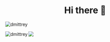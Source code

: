 <h1 align="center"> Hi there 👋 </h1>

<p align="left"><img src="https://komarev.com/ghpvc/?username=dmittrey&label=Profile%20views&color=0e75b6&style=flat" alt="dmittrey" /></p>

<p align="left"> <img align="left" src="https://github-readme-stats.vercel.app/api/top-langs?username=dmittrey&show_icons=true&locale=en&layout=compact&theme=dracula" alt="dmittrey" /> </p>

<p align="left"> <img align="left" src="https://github-profile-summary-cards.vercel.app/api/cards/profile-details?username=dmittrey&theme=dracula"/> </p>

